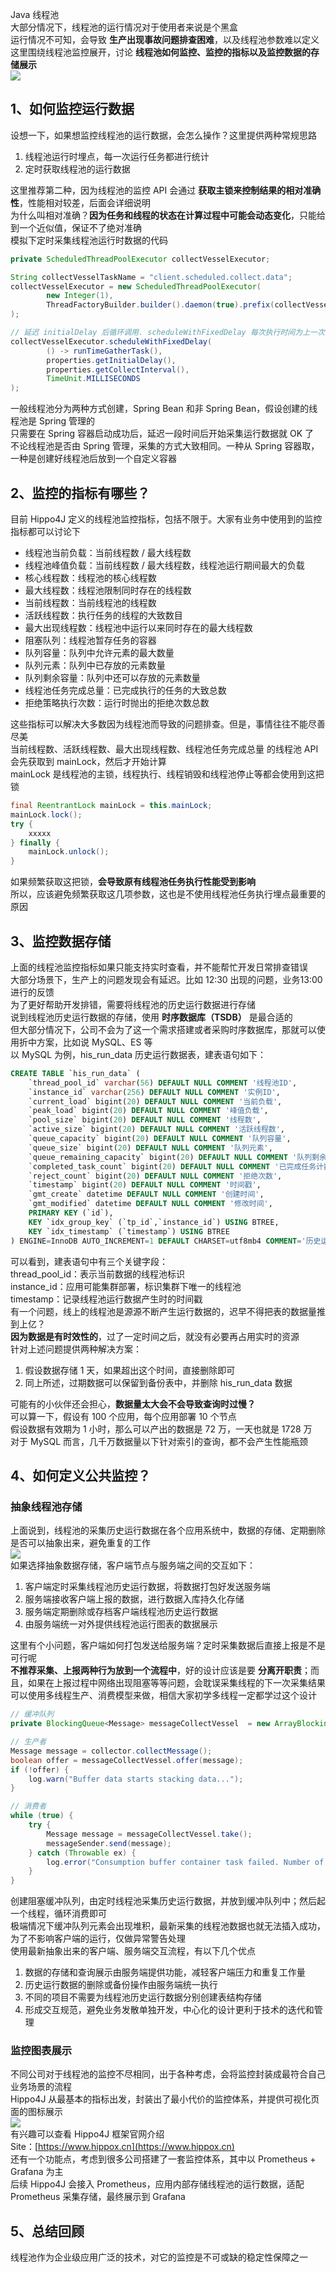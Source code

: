 Java 线程池<br />大部分情况下，线程池的运行情况对于使用者来说是个黑盒<br />运行情况不可知，会导致 **生产出现事故问题排查困难**，以及线程池参数难以定义<br />这里围绕线程池监控展开，讨论 **线程池如何监控、监控的指标以及监控数据的存储展示**<br />![](https://cdn.nlark.com/yuque/0/2022/webp/396745/1641653950891-60c10b74-fe37-4da8-895f-09b2856508c9.webp#averageHue=%23f5f8f7&clientId=u84296244-e676-4&from=paste&id=u5cb0960d&originHeight=442&originWidth=717&originalType=url&ratio=1&rotation=0&showTitle=false&status=done&style=none&taskId=uaffe49b6-5537-4a9b-961a-063a09a6731&title=)
<a name="AGxRp"></a>
## 1、如何监控运行数据
设想一下，如果想监控线程池的运行数据，会怎么操作？这里提供两种常规思路

1. 线程池运行时埋点，每一次运行任务都进行统计
2. 定时获取线程池的运行数据

这里推荐第二种，因为线程池的监控 API 会通过 **获取主锁来控制结果的相对准确性**，性能相对较差，后面会详细说明<br />为什么叫相对准确？**因为任务和线程的状态在计算过程中可能会动态变化**，只能给到一个近似值，保证不了绝对准确<br />模拟下定时采集线程池运行时数据的代码
```java
private ScheduledThreadPoolExecutor collectVesselExecutor;

String collectVesselTaskName = "client.scheduled.collect.data";
collectVesselExecutor = new ScheduledThreadPoolExecutor(
        new Integer(1),
        ThreadFactoryBuilder.builder().daemon(true).prefix(collectVesselTaskName).build()
);

// 延迟 initialDelay 后循环调用. scheduleWithFixedDelay 每次执行时间为上一次任务结束时, 向后推一个时间间隔
collectVesselExecutor.scheduleWithFixedDelay(
        () -> runTimeGatherTask(),
        properties.getInitialDelay(),
        properties.getCollectInterval(),
        TimeUnit.MILLISECONDS
);
```
一般线程池分为两种方式创建，Spring Bean 和非 Spring Bean，假设创建的线程池是 Spring 管理的<br />只需要在 Spring 容器启动成功后，延迟一段时间后开始采集运行数据就 OK 了<br />不论线程池是否由 Spring 管理，采集的方式大致相同。一种从 Spring 容器取，一种是创建好线程池后放到一个自定义容器
<a name="r4of1"></a>
## 2、监控的指标有哪些？
目前 Hippo4J 定义的线程池监控指标，包括不限于。大家有业务中使用到的监控指标都可以讨论下

- 线程池当前负载：当前线程数 / 最大线程数
- 线程池峰值负载：当前线程数 / 最大线程数，线程池运行期间最大的负载
- 核心线程数：线程池的核心线程数
- 最大线程数：线程池限制同时存在的线程数
- 当前线程数：当前线程池的线程数
- 活跃线程数：执行任务的线程的大致数目
- 最大出现线程数：线程池中运行以来同时存在的最大线程数
- 阻塞队列：线程池暂存任务的容器
- 队列容量：队列中允许元素的最大数量
- 队列元素：队列中已存放的元素数量
- 队列剩余容量：队列中还可以存放的元素数量
- 线程池任务完成总量：已完成执行的任务的大致总数
- 拒绝策略执行次数：运行时抛出的拒绝次数总数

这些指标可以解决大多数因为线程池而导致的问题排查。但是，事情往往不能尽善尽美<br />当前线程数、活跃线程数、最大出现线程数、线程池任务完成总量 的线程池 API 会先获取到 mainLock，然后才开始计算<br />mainLock 是线程池的主锁，线程执行、线程销毁和线程池停止等都会使用到这把锁
```java
final ReentrantLock mainLock = this.mainLock;
mainLock.lock();
try {
    xxxxx
} finally {
    mainLock.unlock();
}
```
如果频繁获取这把锁，**会导致原有线程池任务执行性能受到影响**<br />所以，应该避免频繁获取这几项参数，这也是不使用线程池任务执行埋点最重要的原因
<a name="IWs89"></a>
## 3、监控数据存储
上面的线程池监控指标如果只能支持实时查看，并不能帮忙开发日常排查错误<br />大部分场景下，生产上的问题发现会有延迟。比如 12:30 出现的问题，业务13:00 进行的反馈<br />为了更好帮助开发排错，需要将线程池的历史运行数据进行存储<br />说到线程池历史运行数据的存储，使用 **时序数据库（TSDB）** 是最合适的<br />但大部分情况下，公司不会为了这一个需求搭建或者采购时序数据库，那就可以使用折中方案，比如说 MySQL、ES 等<br />以 MySQL 为例，his_run_data 历史运行数据表，建表语句如下：
```sql
CREATE TABLE `his_run_data` (
    `thread_pool_id` varchar(56) DEFAULT NULL COMMENT '线程池ID',
    `instance_id` varchar(256) DEFAULT NULL COMMENT '实例ID',
    `current_load` bigint(20) DEFAULT NULL COMMENT '当前负载',
    `peak_load` bigint(20) DEFAULT NULL COMMENT '峰值负载',
    `pool_size` bigint(20) DEFAULT NULL COMMENT '线程数',
    `active_size` bigint(20) DEFAULT NULL COMMENT '活跃线程数',
    `queue_capacity` bigint(20) DEFAULT NULL COMMENT '队列容量',
    `queue_size` bigint(20) DEFAULT NULL COMMENT '队列元素',
    `queue_remaining_capacity` bigint(20) DEFAULT NULL COMMENT '队列剩余容量',
    `completed_task_count` bigint(20) DEFAULT NULL COMMENT '已完成任务计数',
    `reject_count` bigint(20) DEFAULT NULL COMMENT '拒绝次数',
    `timestamp` bigint(20) DEFAULT NULL COMMENT '时间戳',
    `gmt_create` datetime DEFAULT NULL COMMENT '创建时间',
    `gmt_modified` datetime DEFAULT NULL COMMENT '修改时间',
    PRIMARY KEY (`id`),
    KEY `idx_group_key` (`tp_id`,`instance_id`) USING BTREE,
    KEY `idx_timestamp` (`timestamp`) USING BTREE
) ENGINE=InnoDB AUTO_INCREMENT=1 DEFAULT CHARSET=utf8mb4 COMMENT='历史运行数据表';
```
可以看到，建表语句中有三个关键字段：<br />thread_pool_id：表示当前数据的线程池标识<br />instance_id：应用可能集群部署，标识集群下唯一的线程池<br />timestamp：记录线程池运行数据产生时的时间戳<br />有一个问题，线上的线程池是源源不断产生运行数据的，迟早不得把表的数据量推到上亿？<br />**因为数据是有时效性的**，过了一定时间之后，就没有必要再占用实时的资源<br />针对上述问题提供两种解决方案：

1. 假设数据存储 1 天，如果超出这个时间，直接删除即可
2. 同上所述，过期数据可以保留到备份表中，并删除 his_run_data 数据

可能有的小伙伴还会担心，**数据量太大会不会导致查询时过慢？**<br />可以算一下，假设有 100 个应用，每个应用部署 10 个节点<br />假设数据有效期为 1 小时，那么可以产出的数据是 72 万，一天也就是 1728 万<br />对于 MySQL 而言，几千万数据量以下针对索引的查询，都不会产生性能瓶颈
<a name="MOpoo"></a>
## 4、如何定义公共监控？
<a name="fpHwv"></a>
### 抽象线程池存储
上面说到，线程池的采集历史运行数据在各个应用系统中，数据的存储、定期删除是否可以抽象出来，避免重复的工作<br />![](https://cdn.nlark.com/yuque/0/2022/webp/396745/1641653950832-cfb75116-1802-4499-b7b1-4176b5d6c401.webp#averageHue=%23dfe9f8&clientId=u84296244-e676-4&from=paste&id=u9f8eed2a&originHeight=389&originWidth=617&originalType=url&ratio=1&rotation=0&showTitle=false&status=done&style=shadow&taskId=u2b043a32-a912-463d-b7f2-75b8f396117&title=)<br />如果选择抽象数据存储，客户端节点与服务端之间的交互如下：

1. 客户端定时采集线程池历史运行数据，将数据打包好发送服务端
2. 服务端接收客户端上报的数据，进行数据入库持久化存储
3. 服务端定期删除或存档客户端线程池历史运行数据
4. 由服务端统一对外提供线程池运行图表的数据展示

这里有个小问题，客户端如何打包发送给服务端？定时采集数据后直接上报是不是可行呢<br />**不推荐采集、上报两种行为放到一个流程中**，好的设计应该是要 **分离开职责**；而且，如果在上报过程中网络出现阻塞等等问题，会耽误采集线程的下一次采集结果<br />可以使用多线程生产、消费模型来做，相信大家初学多线程一定都学过这个设计
```java
// 缓冲队列
private BlockingQueue<Message> messageCollectVessel  = new ArrayBlockingQueue(bufferSize);

// 生产者
Message message = collector.collectMessage();
boolean offer = messageCollectVessel.offer(message);
if (!offer) {
    log.warn("Buffer data starts stacking data...");
}

// 消费者
while (true) {
    try {
        Message message = messageCollectVessel.take();
        messageSender.send(message);
    } catch (Throwable ex) {
        log.error("Consumption buffer container task failed. Number of buffer container tasks :: {}", messageCollectVessel.size(), ex);
    }
}
```
创建阻塞缓冲队列，由定时线程池采集历史运行数据，并放到缓冲队列中；然后起一个线程，循环消费即可<br />极端情况下缓冲队列元素会出现堆积，最新采集的线程池数据也就无法插入成功，为了不影响客户端的运行，仅做异常警告处理<br />使用最新抽象出来的客户端、服务端交互流程，有以下几个优点

1. 数据的存储和查询展示由服务端提供功能，减轻客户端压力和重复工作量
2. 历史运行数据的删除或备份操作由服务端统一执行
3. 不同的项目不需要为线程池历史运行数据分别创建表结构存储
4. 形成交互规范，避免业务发散单独开发，中心化的设计更利于技术的迭代和管理
<a name="x6Vc0"></a>
### 监控图表展示 
不同公司对于线程池的监控不尽相同，出于各种考虑，会将监控封装成最符合自己业务场景的流程<br />Hippo4J 从最基本的指标出发，封装出了最小代价的监控体系，并提供可视化页面的图标展示<br />![](https://cdn.nlark.com/yuque/0/2022/webp/396745/1641653950954-760a7c1b-924a-401a-b048-a4903be7a593.webp#averageHue=%23e8eeda&clientId=u84296244-e676-4&from=paste&id=uf4bdf605&originHeight=593&originWidth=1080&originalType=url&ratio=1&rotation=0&showTitle=false&status=done&style=none&taskId=ud6a12801-61cf-46eb-9ee6-c32b1bcc24a&title=)<br />有兴趣可以查看 Hippo4J 框架官网介绍<br />Site：[https://www.hippox.cn](https://www.hippox.cn)<br />还有一个功能点，考虑到很多公司搭建了一套监控体系，其中以 Prometheus + Grafana 为主<br />后续 Hippo4J 会接入 Prometheus，应用内部存储线程池的运行数据，适配 Prometheus 采集存储，最终展示到 Grafana
<a name="fbfns"></a>
## 5、总结回顾
线程池作为企业级应用广泛的技术，对它的监控是不可或缺的稳定性保障之一
